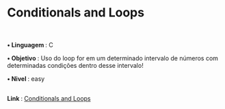 <h1>Conditionals and Loops </h1>

<br>

<b> • Linguagem </b>: C
<br>

<b> • Objetivo </b>: Uso do loop for em um determinado intervalo de números com determinadas condições dentro desse intervalo!

<b> • Nivel </b>: easy
##
<b> Link </b>: [Conditionals and Loops](https://www.hackerrank.com/challenges/for-loop-in-c/problem?isFullScreen=true)

